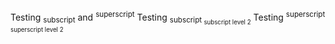 Testing <sub>subscript</sub> and <sup>superscript</sup>
Testing <sub>subscript <sub>subscript level 2</sub></sub>
Testing <sup>superscript <sup>superscript level 2</sup></sup>
